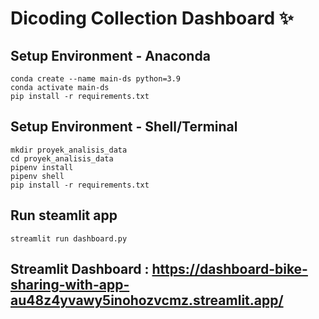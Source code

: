 # Dicoding Collection Dashboard ✨

## Setup Environment - Anaconda
```
conda create --name main-ds python=3.9
conda activate main-ds
pip install -r requirements.txt
```

## Setup Environment - Shell/Terminal
```
mkdir proyek_analisis_data
cd proyek_analisis_data
pipenv install
pipenv shell
pip install -r requirements.txt
```

## Run steamlit app
```
streamlit run dashboard.py
```
## Streamlit Dashboard : https://dashboard-bike-sharing-with-app-au48z4yvawy5inohozvcmz.streamlit.app/
